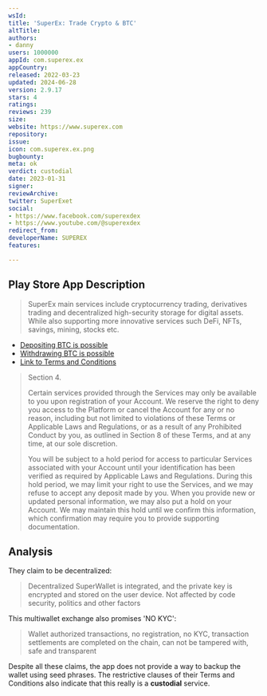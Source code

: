 ```yaml
---
wsId: 
title: 'SuperEx: Trade Crypto & BTC'
altTitle: 
authors:
- danny
users: 1000000
appId: com.superex.ex
appCountry: 
released: 2022-03-23
updated: 2024-06-28
version: 2.9.17
stars: 4
ratings: 
reviews: 239
size: 
website: https://www.superex.com
repository: 
issue: 
icon: com.superex.ex.png
bugbounty: 
meta: ok
verdict: custodial
date: 2023-01-31
signer: 
reviewArchive: 
twitter: SuperExet
social:
- https://www.facebook.com/superexdex
- https://www.youtube.com/@superexdex
redirect_from: 
developerName: SUPEREX
features: 

---
```


## Play Store App Description

> SuperEx main services include cryptocurrency trading, derivatives trading and decentralized high-security storage for digital assets. While also supporting more innovative services such DeFi, NFTs, savings, mining, stocks etc.

- [Depositing BTC is possible](https://support.superex.com/hc/en-001/articles/9169204249369-Crypto-Deposit-Tutorial)
- [Withdrawing BTC is possible](https://support.superex.com/hc/en-001/articles/9169519857049-Cryptourrency-Withdrawal-Tutorial)
- [Link to Terms and Conditions](https://support.superex.com/hc/en-001/articles/4413122427545)

> Section 4.
> 
> Certain services provided through the Services may only be available to you upon registration of your Account. We reserve the right to deny you access to the Platform or cancel the Account for any or no reason, including but not limited to violations of these Terms or Applicable Laws and Regulations, or as a result of any Prohibited Conduct by you, as outlined in Section 8 of these Terms, and at any time, at our sole discretion.
> 
> You will be subject to a hold period for access to particular Services associated with your Account until your identification has been verified as required by Applicable Laws and Regulations. During this hold period, we may limit your right to use the Services, and we may refuse to accept any deposit made by you. When you provide new or updated personal information, we may also put a hold on your Account. We may maintain this hold until we confirm this information, which confirmation may require you to provide supporting documentation.

## Analysis 

They claim to be decentralized: 

> Decentralized SuperWallet is integrated, and the private key is encrypted and stored on the user device. Not affected by code security, politics and other factors

This multiwallet exchange also promises 'NO KYC':

> Wallet authorized transactions, no registration, no KYC, transaction settlements are completed on the chain, can not be tampered with, safe and transparent

Despite all these claims, the app does not provide a way to backup the wallet using seed phrases. The restrictive clauses of their Terms and Conditions also indicate that this really is a **custodial** service. 


